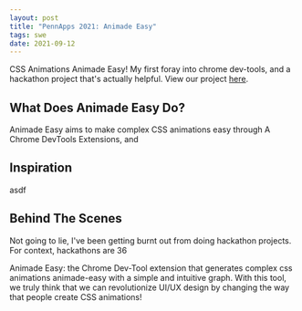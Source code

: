 ```yaml
---
layout: post
title: "PennApps 2021: Animade Easy"
tags: swe
date: 2021-09-12
---
```


CSS Animations Animade Easy! My first foray into chrome dev-tools, and a hackathon project that's actually helpful. View our project [here](https://devpost.com/software/animade-easy).

## What Does Animade Easy Do?

Animade Easy aims to make complex CSS animations easy through A Chrome DevTools Extensions, and

## Inspiration

asdf

## Behind The Scenes

Not going to lie, I've been getting burnt out from doing hackathon projects. For context, hackathons are 36

Animade Easy: the Chrome Dev-Tool extension that generates complex css animations animade-easy with a simple and intuitive graph. With this tool, we truly think that we can revolutionize UI/UX design by changing the way that people create CSS animations!
